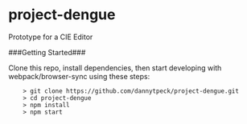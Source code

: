 # project-dengue

Prototype for a CIE Editor

###Getting Started###

Clone this repo, install dependencies, then start developing with webpack/browser-sync using these steps:

```
	> git clone https://github.com/dannytpeck/project-dengue.git
	> cd project-dengue
	> npm install
	> npm start
```
